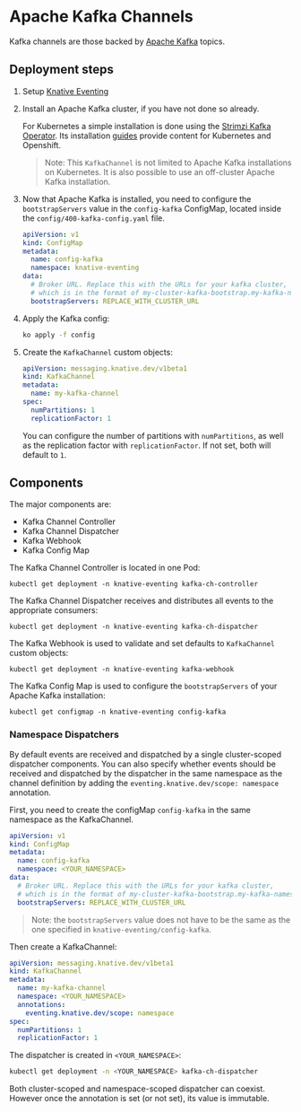 # Apache Kafka Channels

Kafka channels are those backed by [Apache Kafka](http://kafka.apache.org/)
topics.

## Deployment steps

1. Setup [Knative Eventing](https://knative.dev/docs/install/any-kubernetes-cluster/#installing-the-eventing-component)
1. Install an Apache Kafka cluster, if you have not done so already.

   For Kubernetes a simple installation is done using the
   [Strimzi Kafka Operator](http://strimzi.io). Its installation
   [guides](http://strimzi.io/quickstarts/) provide content for Kubernetes and
   Openshift.

   > Note: This `KafkaChannel` is not limited to Apache Kafka installations on
   > Kubernetes. It is also possible to use an off-cluster Apache Kafka
   > installation.

1. Now that Apache Kafka is installed, you need to configure the
   `bootstrapServers` value in the `config-kafka` ConfigMap, located inside the
   `config/400-kafka-config.yaml` file.

   ```yaml
   apiVersion: v1
   kind: ConfigMap
   metadata:
     name: config-kafka
     namespace: knative-eventing
   data:
     # Broker URL. Replace this with the URLs for your kafka cluster,
     # which is in the format of my-cluster-kafka-bootstrap.my-kafka-namespace:9092.
     bootstrapServers: REPLACE_WITH_CLUSTER_URL
   ```

1. Apply the Kafka config:

   ```sh
   ko apply -f config
   ```

1. Create the `KafkaChannel` custom objects:

   ```yaml
   apiVersion: messaging.knative.dev/v1beta1
   kind: KafkaChannel
   metadata:
     name: my-kafka-channel
   spec:
     numPartitions: 1
     replicationFactor: 1
   ```

   You can configure the number of partitions with `numPartitions`, as well as
   the replication factor with `replicationFactor`. If not set, both will
   default to `1`.

## Components

The major components are:

- Kafka Channel Controller
- Kafka Channel Dispatcher
- Kafka Webhook
- Kafka Config Map

The Kafka Channel Controller is located in one Pod:

```shell
kubectl get deployment -n knative-eventing kafka-ch-controller
```

The Kafka Channel Dispatcher receives and distributes all events to the
appropriate consumers:

```shell
kubectl get deployment -n knative-eventing kafka-ch-dispatcher
```

The Kafka Webhook is used to validate and set defaults to `KafkaChannel` custom
objects:

```shell
kubectl get deployment -n knative-eventing kafka-webhook
```

The Kafka Config Map is used to configure the `bootstrapServers` of your Apache
Kafka installation:

```shell
kubectl get configmap -n knative-eventing config-kafka
```

### Namespace Dispatchers

By default events are received and dispatched by a single cluster-scoped
dispatcher components. You can also specify whether events should be received
and dispatched by the dispatcher in the same namespace as the channel definition
by adding the `eventing.knative.dev/scope: namespace` annotation.

First, you need to create the configMap `config-kafka` in the same namespace as
the KafkaChannel.

```yaml
apiVersion: v1
kind: ConfigMap
metadata:
  name: config-kafka
  namespace: <YOUR_NAMESPACE>
data:
  # Broker URL. Replace this with the URLs for your kafka cluster,
  # which is in the format of my-cluster-kafka-bootstrap.my-kafka-namespace:9092.
  bootstrapServers: REPLACE_WITH_CLUSTER_URL
```

> Note: the `bootstrapServers` value does not have to be the same as the one
> specified in `knative-eventing/config-kafka`.

Then create a KafkaChannel:

```yaml
apiVersion: messaging.knative.dev/v1beta1
kind: KafkaChannel
metadata:
  name: my-kafka-channel
  namespace: <YOUR_NAMESPACE>
  annotations:
    eventing.knative.dev/scope: namespace
spec:
  numPartitions: 1
  replicationFactor: 1
```

The dispatcher is created in `<YOUR_NAMESPACE>`:

```sh
kubectl get deployment -n <YOUR_NAMESPACE> kafka-ch-dispatcher
```

Both cluster-scoped and namespace-scoped dispatcher can coexist. However once
the annotation is set (or not set), its value is immutable.
